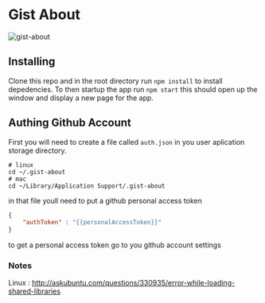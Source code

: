 # Gist About

![gist-about](https://github.com/jacoblwe20/gist-about/raw/master/src/assets/imgs/app.png)

## Installing

Clone this repo and in the root directory run `npm install` to install depedencies. To then startup the app run `npm start` this should open up the window and display a new page for the app.

## Authing Github Account

First you will need to create a file called `auth.json` in you user aplication storage directory. 

```
# linux
cd ~/.gist-about
# mac
cd ~/Library/Application Support/.gist-about
```

in that file youll need to put a github personal access token
```json
{
	"authToken" : "{{personalAccessToken}}"
}
```

to get a personal access token go to you github account settings 

### Notes

Linux : http://askubuntu.com/questions/330935/error-while-loading-shared-libraries

